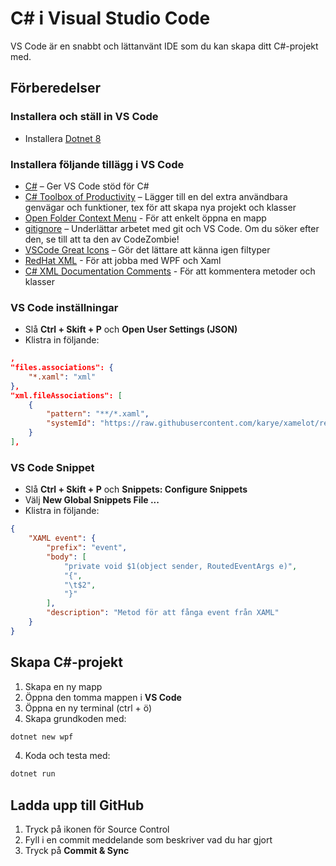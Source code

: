 # C# i Visual Studio Code
VS Code är en snabbt och lättanvänt IDE som du kan skapa ditt C#-projekt med.

## Förberedelser

### Installera och ställ in VS Code

* Installera [Dotnet 8](https://dotnet.microsoft.com/en-us/download/dotnet/thank-you/sdk-8.0.404-windows-x64-installer)

### Installera följande tillägg i VS Code

* [C#](https://marketplace.visualstudio.com/items?itemName=ms-dotnettools.csharp) – Ger VS Code stöd för C#
* [C# Toolbox of Productivity](https://marketplace.visualstudio.com/items?itemName=RichardZampieriprog.csharp-snippet-productivity) – Lägger till en del extra användbara genvägar och funktioner, tex för att skapa nya projekt och klasser
* [Open Folder Context Menu](https://marketplace.visualstudio.com/items?itemName=chrisdias.vscode-opennewinstance) - För att enkelt öppna en mapp
* [gitignore](https://marketplace.visualstudio.com/items?itemName=codezombiech.gitignore) – Underlättar arbetet med git och VS Code. Om du söker efter den, se till att ta den av CodeZombie!
* [VSCode Great Icons](https://marketplace.visualstudio.com/items?itemName=emmanuelbeziat.vscode-great-icons) – Gör det lättare att känna igen filtyper
* [RedHat XML](https://marketplace.visualstudio.com/items?itemName=redhat.vscode-xml) - För att jobba med WPF och Xaml
* [C# XML Documentation Comments](https://marketplace.visualstudio.com/items?itemName=k--kato.docomment) - För att kommentera metoder och klasser

### VS Code inställningar

* Slå **Ctrl + Skift + P** och **Open User Settings (JSON)**
* Klistra in följande:

```JSON
,
"files.associations": {
    "*.xaml": "xml"
},
"xml.fileAssociations": [
    {
        "pattern": "**/*.xaml",
        "systemId": "https://raw.githubusercontent.com/karye/xamelot/refs/heads/master/syntax/xaml.xsd"
    }
],
```

### VS Code Snippet

* Slå **Ctrl + Skift + P** och **Snippets: Configure Snippets**
* Välj **New Global Snippets File ...**
* Klistra in följande:

```JSON
{
    "XAML event": {
		"prefix": "event",
		"body": [
			"private void $1(object sender, RoutedEventArgs e)",
			"{",
			"\t$2",
			"}"
		],
		"description": "Metod för att fånga event från XAML"
	}
}
```

## Skapa C#-projekt

1. Skapa en ny mapp
2. Öppna den tomma mappen i **VS Code**
3. Öppna en ny terminal (ctrl + ö)
4. Skapa grundkoden med:

```bash
dotnet new wpf
```
4. Koda och testa med:

```bash
dotnet run
```

## Ladda upp till GitHub

1. Tryck på ikonen för Source Control
2. Fyll i en commit meddelande som beskriver vad du har gjort
3. Tryck på **Commit & Sync**
